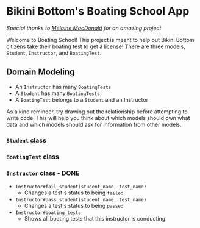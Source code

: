 # Bikini Bottom's Boating School App
*Special thanks to [Melaine MacDonald](https://github.com/mmacdonald1) for an amazing project*

Welcome to Boating School! This project is meant to help out Bikini Bottom citizens
take their boating test to get a license! There are three models, `Student`,
`Instructor`, and `BoatingTest`.

## Domain Modeling
- An `Instructor` has many `BoatingTests`
- A `Student` has many `BoatingTests`
- A `BoatingTest` belongs to a `Student` and an Instructor

As a kind reminder, try drawing out the relationship before attempting to write code.
This will help you think about which models should own what data and which models
should ask for information from other models.

### `Student` class
<!-- A `Student` should initialize with a `first_name` and `last_name`

- `Student.all`
  - Returns all of the student instances
- `Student.full_names`
  - Returns an array of all students' full names -->
<!-- - `Student#add_boating_test(instructor, test_name, test_status)`
  - Should initialize a new `BoatingTest` with a `Student` object, a boating test
  name (`String`), a boating test status (`String`), and an `Instructor` object -->
<!-- - `Student.find_student(full_name)`
  - Takes in a full name as a string and returns back that `Student` object -->

### `BoatingTest` class
<!-- A `BoatingTest` should initialize with a `Student` object, a boating test name
(`String`), a boating test status (`String`), and an `Instructor` object -->

<!-- - `BoatingTest.all` - DONE
  - Returns an array of all boating test instances -->

### `Instructor` class  - DONE
<!-- An `Instructor` should initialize with a `name` as a string. - DONE  -->

<!-- - `Instructor.all` - DONE -->
  <!-- - Returns an array of all instructor instances -->
- `Instructor#fail_student(student_name, test_name)`  
  - Changes a test's status to being `failed`
- `Instructor#pass_student(student_name, test_name)`
  - Changes a test's status to being `passed`
- `Instructor#boating_tests`
  - Shows all boating tests that this instructor is conducting
